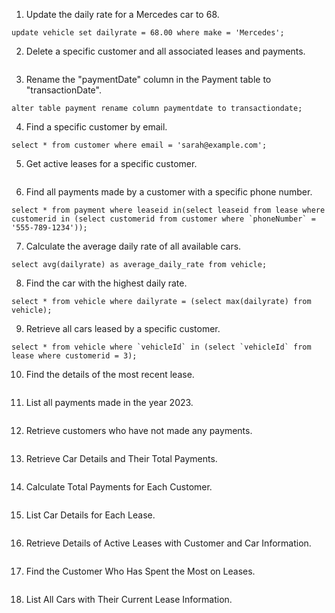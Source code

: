 1. Update the daily rate for a Mercedes car to 68.
```
update vehicle set dailyrate = 68.00 where make = 'Mercedes';
```

2. Delete a specific customer and all associated leases and payments.
```

```

3. Rename the "paymentDate" column in the Payment table to "transactionDate".
```
alter table payment rename column paymentdate to transactiondate;
```

4. Find a specific customer by email.
```
select * from customer where email = 'sarah@example.com';
```

5. Get active leases for a specific customer.
```

```

6. Find all payments made by a customer with a specific phone number.
```
select * from payment where leaseid in(select leaseid from lease where customerid in (select customerid from customer where `phoneNumber` = '555-789-1234'));
```

7. Calculate the average daily rate of all available cars.
```
select avg(dailyrate) as average_daily_rate from vehicle;
```

8. Find the car with the highest daily rate.
```
select * from vehicle where dailyrate = (select max(dailyrate) from vehicle);
```

9. Retrieve all cars leased by a specific customer.
```
select * from vehicle where `vehicleId` in (select `vehicleId` from lease where customerid = 3);
```

10. Find the details of the most recent lease.
```

```

11. List all payments made in the year 2023.
```

```

12. Retrieve customers who have not made any payments.
```

```

13. Retrieve Car Details and Their Total Payments.
```

```

14. Calculate Total Payments for Each Customer.
```

```

15. List Car Details for Each Lease.
```

```

16. Retrieve Details of Active Leases with Customer and Car Information.
```

```

17. Find the Customer Who Has Spent the Most on Leases.
```

```

18. List All Cars with Their Current Lease Information.
```

```
